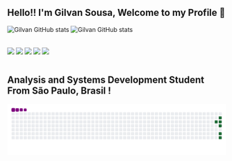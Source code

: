 
## Hello!! I'm Gilvan Sousa, Welcome to my Profile 👋


 ![Gilvan GitHub stats](https://github-readme-stats.vercel.app/api?username=imgils&show_icons=true&theme=dracula)
![Gilvan GitHub stats](https://github-readme-stats.vercel.app/api/top-langs/?username=imgils&theme=blue-green)



 	



<div style=''display: inline_block><br/>
 <img align="center" alt+"html5" src="https://img.shields.io/badge/JavaScript-F7DF1E?style=for-the-badge&logo=javascript&logoColor=black"/>
  <img align="center" alt+"html5" src="https://img.shields.io/badge/CSS3-1572B6?style=for-the-badge&logo=css3&logoColor=white"/>
   <img align="center" alt+"html5" src="https://img.shields.io/badge/HTML5-E34F26?style=for-the-badge&logo=html5&logoColor=white"/>
   <img align="center" alt+"html5" src="https://img.shields.io/badge/MySQL-00000F?style=for-the-badge&logo=mysql&logoColor=white"/>
   <img align="center" alt+"html5" src="https://img.shields.io/badge/Python-14354C?style=for-the-badge&logo=python&logoColor=white"/>
      
</div><br/>

## Analysis and Systems Development Student From São Paulo, Brasil !

![snake gif](https://github.com/imgils/imgils/blob/output/github-contribution-grid-snake.gif)
